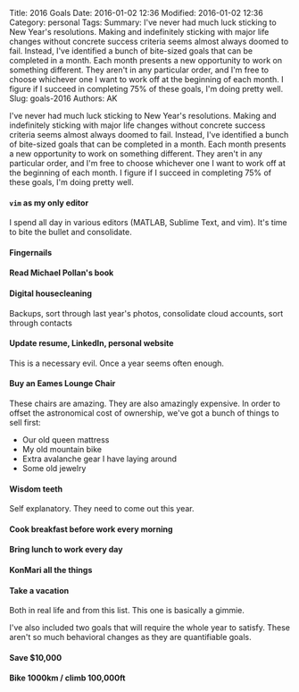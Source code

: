 Title: 2016 Goals
Date: 2016-01-02 12:36
Modified: 2016-01-02 12:36
Category: personal 
Tags:
Summary: I've never had much luck sticking to New Year's resolutions. Making and indefinitely sticking with major life changes without concrete success criteria seems almost always doomed to fail. Instead, I've identified a bunch of bite-sized goals that can be completed in a month. Each month presents a new opportunity to work on something different. They aren't in any particular order, and I'm free to choose whichever one I want to work off at the beginning of each month. I figure if I succeed in completing 75% of these goals, I'm doing pretty well.
Slug: goals-2016
Authors: AK

I've never had much luck sticking to New Year's resolutions. Making and indefinitely sticking with major life changes without concrete success criteria seems almost always doomed to fail. Instead, I've identified a bunch of bite-sized goals that can be completed in a month. Each month presents a new opportunity to work on something different. They aren't in any particular order, and I'm free to choose whichever one I want to work off at the beginning of each month. I figure if I succeed in completing 75% of these goals, I'm doing pretty well.

#### `vim` as my only editor
I spend all day in various editors (MATLAB, Sublime Text, and vim). It's time to bite the bullet and consolidate.

#### Fingernails

#### Read Michael Pollan's book


#### Digital housecleaning
Backups, sort through last year's photos, consolidate cloud accounts, sort through contacts

#### Update resume, LinkedIn, personal website
This is a necessary evil. Once a year seems often enough.

#### Buy an Eames Lounge Chair
These chairs are amazing. They are also amazingly expensive. In order to offset the astronomical cost of ownership, we've got a bunch of things to sell first:

* Our old queen mattress
* My old mountain bike
* Extra avalanche gear I have laying around
* Some old jewelry 

#### Wisdom teeth
Self explanatory. They need to come out this year.

#### Cook breakfast before work every morning

#### Bring lunch to work every day

#### KonMari all the things

#### Take a vacation
Both in real life and from this list. This one is basically a gimmie.

I've also included two goals that will require the whole year to satisfy. These aren't so much behavioral changes as they are quantifiable goals. 

#### Save $10,000

#### Bike 1000km / climb 100,000ft


